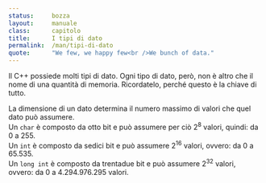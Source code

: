 ```yaml
---
status:     bozza 
layout:     manuale
class:      capitolo
title:      I tipi di dato
permalink:  /man/tipi-di-dato
quote:      "We few, we happy few<br />We bunch of data."
---
```


Il C++ possiede molti tipi di dato.
Ogni tipo di dato, però, non è altro che il nome di una quantità di memoria.
Ricordatelo, perché questo è la chiave di tutto. 

La dimensione di un dato determina il numero massimo di valori che quel dato può assumere.  
Un `char` è composto da otto bit e può assumere per ciò 2<sup>8</sup> valori, quindi: da 0 a 255.  
Un `int` è composto da sedici bit e può assumere 2<sup>16</sup> valori, ovvero: da 0 a 65.535.  
Un `long int` è composto da trentadue bit e può assumere 2<sup>32</sup> valori, ovvero: da 0 a 4.294.976.295 valori.

<!--
Qui tutto quello che attiene all'etica.

-->
